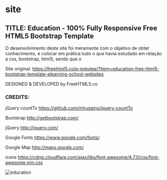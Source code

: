 # site
## TITLE: Education - 100% Fully Responsive Free HTML5 Bootstrap Template

O desenvolvimento deste site foi meramente com o objetivo de obter conhecimento, e colocar em 
prática tudo o que havia estudado em relação a css, bootstrap, html5, sendo que o 

Site original:
https://freehtml5.co/p-preview/?item=education-free-html5-bootstrap-template-elearning-school-websites

DESIGNED & DEVELOPED by FreeHTML5.co

### CREDITS:

jQuery countTo
https://github.com/mhuggins/jquery-countTo

Bootstrap
http://getbootstrap.com/

jQuery
http://jquery.com/

Google Fonts
https://www.google.com/fonts/

Google Map
http://maps.google.com/

icons
https://cdnjs.cloudflare.com/ajax/libs/font-awesome/4.7.0/css/font-awesome.min.css

![education](https://user-images.githubusercontent.com/28560751/28288232-f2567a56-6b14-11e7-9848-ddbf429734a7.png)
